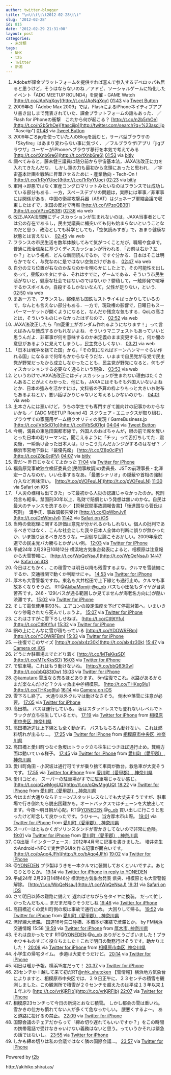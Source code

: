 ```yaml
---
author: twitter-blogger
title: "\n\t\t\t\t2012-02-28\t\t"
slug: '2012-02-28'
id: 815
date: '2012-02-29 21:31:00'
layout: post
categories:
  - 未分類
tags:
  - NHK
  - t2b
  - Twitter
  - 新潟
---
```


<div xmlns:georss="http://www.georss.org/georss">

1.  <span><span>Adobeが課金プラットフォームを提供すれば喜んで参入するデベロッパも居ると思うけど，そうはならないのね ／アドビ、ソーシャルゲームに特化したイベント「ADC MEETUP ROUND4」を開催 - GAME Watch [http://t.co/JAoNqXqy](http://t.co/JAoNqXqy)</span> <span>[<span>01:43</span>](http://twitter.com/o_ob/status/174474747453771776) <span>via [Tweet Button](http://twitter.com/tweetbutton)</span></span></span>
2.  <span><span>2009年の「Adobe Max 2009」では，FlashによるiPhoneネイティブアプリ書き出しまで発表されていた．課金プラットフォームの話もあった． ／Flash for iPhoneの衝撃　これから何が起こる？ [http://t.co/n2b5rhOe](http://t.co/n2b5rhOe)[#asciijp](http://twitter.com/search?q=%23asciijp "#asciijp")</span> <span>[<span>01:48</span>](http://twitter.com/o_ob/status/174476129963491329) <span>via [Tweet Button](http://twitter.com/tweetbutton)</span></span></span>
3.  <span><span>2009年ごろjigを使っていた人のBlogを読むと，サーバ型ブラウザの「Skyfire」はあまり変わらない事に気づく． ／フルブラウザiアプリ「jigブラウザ」ユーザーがiPhoneへブラウザ移行を本気で考えてみる [http://t.co/tXnb6re6](http://t.co/tXnb6re6)</span> <span>[<span>01:53</span>](http://twitter.com/o_ob/status/174477354213720065) <span>via [bitly](http://bit.ly)</span></span></span>
4.  <span><span>調べてみると，藤末健三議員は随分前から宇宙基本法，JAXA法改正に力を入れてきたんだな． しかし軍の力も最初から念頭にあったと思われ． ／宇宙基本計画を戦略に昇華させるために - 産業動向 - Tech-On！ [http://t.co/1rRyYUoc](http://t.co/1rRyYUoc)</span> <span>[<span>02:23</span>](http://twitter.com/o_ob/status/174484838768848896) <span>via [bitly](http://bit.ly)</span></span></span>
5.  <span><span>軍用→即悪ではなく軍産コングロマリットみたいなのはフランスでは成功している部分もある．一方，スペースデブリの問題は，実際には軍事／非軍事には関係がある．中国の衛星攻撃兵器（ASAT）はジュネーブ軍縮会議で収束したはずで，米国の反対で再燃 [http://t.co/VPzoQB3B](http://t.co/VPzoQB3B)</span> <span>[<span>02:36</span>](http://twitter.com/o_ob/status/174488049164627968) <span>via web</span></span></span>
6.  <span><span>改正JAXA法問題にディスカッションが生まれないのは，JAXA当事者としては公の存在であるし，民主党議員に楯突いても何も始まらないということなのだと思う．政治としても科学としても，「空気読みすぎ」で，あまり健康な状態とは言えない．</span> <span>[<span>02:45</span>](http://twitter.com/o_ob/status/174490378639114241) <span>via web</span></span></span>
7.  <span><span>フランスの市民生活を数年体験してみて気がつくことだが，職場や食卓で，普通に政治信条に基づくディスカッションが行われる．「お前は右か？左か？」という視点．どんな新聞読んでるか，ですぐ分かる．日本はそこは明らかでなく，与党なのに是ではない空気だけがある．</span> <span>[<span>02:47</span>](http://twitter.com/o_ob/status/174490991275933697) <span>via web</span></span></span>
8.  <span><span>自分の立ち位置が右なのか左なのかを明らかにした上で，その可能性を出しあって，昼飯のネタにする．それはすでに，ゲームである．そういう市民生活がないと，健康な社会ではないのではないか？鬱積して，一触即発で喧嘩するかスポイルか，自殺するしかないなんて，父性が足りない，という．</span> <span>[<span>02:50</span>](http://twitter.com/o_ob/status/174491687773683712) <span>via web</span></span></span>
9.  <span><span>まあ一方で，フランスも，郵便局も国鉄もストライキばっかりしているので，なんとも言えない部分もある．一方で，現政権の影響で，日曜日もスーパーマーケットが開くようになると，なんだか残念な気もする．QoLの高さとは，そういうものじゃなかったはずなので．</span> <span>[<span>02:52</span>](http://twitter.com/o_ob/status/174492169598545921) <span>via web</span></span></span>
10.  <span><span>JAXA法改正したら「四菱重工がガンダム作れるようになります！」って言えばみんな賛成するかもれないよね．そういうマニフェストもあっていいと思うんだよ．非軍事が何を意味するのか未定義のまま変更すると，何か闇の意思があるように見えてしまうし，民主党らしくない．</span> <span>[<span>03:21</span>](http://twitter.com/o_ob/status/174499403829227521) <span>via web</span></span></span>
11.  <span><span>「日本は戦争を捨てた国」から，「その気になればドーンハンマーぐらい作れる国」になるまで何年もかからなそうだな．いままで自民党が与党で民主党が野党だったから成立しなかったことも，民主党が野党になると，何もディスカッションする必要なく通るという現象．</span> <span>[<span>03:53</span>](http://twitter.com/o_ob/status/174507413033074689) <span>via web</span></span></span>
12.  <span><span>というわけでJAXA法改正にはディスカッションが生まれない理由はたくさんあることがよくわかった．他にも，JAXAにはそもそも外国人いないよねとか．日本の強みを活かすには，文科省の予算の枠よりもっと大きいお財布もあるよねとか，悪い話ばかりじゃないと考えるしかないのかも．</span> <span>[<span>04:01</span>](http://twitter.com/o_ob/status/174509488433401856) <span>via web</span></span></span>
13.  <span><span>土本さんには悪いけど，うちの学生でも専門すぎて誰向けの記事かわからないかも ／【ADC MEETUP Round 4】スクウェア・エニックスが取り組む、ブラウザでの家庭用ゲーム機クオリティの実現 / GameBusiness.jp [http://t.co/lVbSdO1g](http://t.co/lVbSdO1g)</span> <span>[<span>04:04</span>](http://twitter.com/o_ob/status/174510213360123905) <span>via [Tweet Button](http://twitter.com/tweetbutton)</span></span></span>
14.  <span><span>今朝，満員の東急田園都市線で，外国人のおばちゃんが，眼の前で席を奪いとった日本の若リーマンに，聞こえるように「チッ」って舌打ちしてた．震災後，一瞬助け合った日本人は，けっこう荒んだカンジがするのはなぜ？ ／横浜市営地下鉄に「最優先席」 [http://t.co/Z8p0cjPV](http://t.co/Z8p0cjPV)</span> <span>[<span>04:07</span>](http://twitter.com/o_ob/status/174511044801204227) <span>via [bitly](http://bit.ly)</span></span></span>
15.  <span><span>雪だ～ 昨日じゃなくてよかった</span> <span>[<span>11:04</span>](http://twitter.com/o_ob/status/174615985108680704) <span>via [Twitter for iPhone](http://twitter.com/#!/download/iphone)</span></span></span>
16.  <span><span>福島原発事故独立検証委員会(民間事故調)の委員長、JSTの前理事長・北澤宏一さんなのか。いい仕事するなあ。「最悪シナリオ」の隠蔽や首相の強制介入など興味深い。 [http://t.co/pVOFeuLN](http://t.co/pVOFeuLN)</span> <span>[<span>11:30</span>](http://twitter.com/o_ob/status/174622632484929536) <span>via [Safari on iOS](http://www.apple.com)</span></span></span>
17.  <span><span>「人災の様相も出てきた」って最初から人災の認識じゃなかったのか。死刑発言も軽率。禁固刑30年以上、私財で賠償という発想は無いのかな。自民は最大のチャンスを逸するか／【原発民間事故調報告書】「後進国なら菅氏は死刑」　溝手氏、事故調報告受け [http://t.co/DpWbnJvI](http://t.co/DpWbnJvI)</span> <span>[<span>11:42</span>](http://twitter.com/o_ob/status/174625591943888896) <span>via [Safari on iOS](http://www.apple.com)</span></span></span>
18.  <span><span>当時の菅総理に関する評価は意見が分かれるかもしれない。個人の批判であるべきではなく、こんな社会にした我々日本人全体の判断に誤りが無かったか、いま振り返るべきだろうな。一辺倒な世論こそおかしい。2009年衆院選での民主党バカ勝ちとかがいい例。</span> <span>[<span>12:03</span>](http://twitter.com/o_ob/status/174630722613678080) <span>via [Twitter for iPhone](http://twitter.com/#!/download/iphone)</span></span></span>
19.  <span><span>平成24年 2月29日10時12分 横浜地方気象台発表によると、相模原は注意報から大雪警報に。 [http://t.co/WpQeNsaJ](http://t.co/WpQeNsaJ)</span> <span>[<span>14:47</span>](http://twitter.com/o_ob/status/174672063469076480) <span>via [Safari on iOS](http://www.apple.com)</span></span></span>
20.  <span><span>今日はともかく、この積雪では明日以降も残雪するよな。クルマを雪装備にするか、交通機関で動くか判断せにゃ。</span> <span>[<span>14:53</span>](http://twitter.com/o_ob/status/174673649406709761) <span>via [Twitter for iPhone](http://twitter.com/#!/download/iphone)</span></span></span>
21.  <span><span>厚木も大雪警報ですね。東名も大井松田で上下線とも通行止め。クルマも事故多くなりそうだ。 RT@[AkibaMomiji](http://twitter.com/AkibaMomiji "AkibaMomiji"):@[o_ob](http://twitter.com/o_ob "o_ob") バスも小田急もダイヤが目茶苦茶です。246・129(バスが通る範囲しか見てませんが海老名方向に)が酷い渋滞です。</span> <span>[<span>15:02</span>](http://twitter.com/o_ob/status/174675901102039042) <span>via [Twitter for iPhone](http://twitter.com/#!/download/iphone)</span></span></span>
22.  <span><span>そして電気使用率93%。エアコンの設定温度を下げて停電対策へ。いまいきなり停電されたら死んでしまうよ。</span> <span>[<span>15:07</span>](http://twitter.com/o_ob/status/174677098189955072) <span>via [Twitter for iPhone](http://twitter.com/#!/download/iphone)</span></span></span>
23.  <span><span>これはさすがに雪下ろしせねば。 [http://t.co/Ctl9tYfu](http://t.co/Ctl9tYfu)</span> <span>[<span>15:32</span>](http://twitter.com/o_ob/status/174683531019173888) <span>via [Twitter for iPhone](http://twitter.com/#!/download/iphone)</span></span></span>
24.  <span><span>網の上にこんなに雪が積もっている [http://t.co/YDOWRFBm](http://t.co/YDOWRFBm)</span> <span>[<span>15:33</span>](http://twitter.com/o_ob/status/174683702469726209) <span>via [Twitter for iPhone](http://twitter.com/#!/download/iphone)</span></span></span>
25.  <span><span>一往復でこのサイズ [http://t.co/alx4z30k](http://t.co/alx4z30k)</span> <span>[<span>15:47</span>](http://twitter.com/o_ob/status/174687275693776896) <span>via [Camera on iOS](http://www.apple.com)</span></span></span>
26.  <span><span>どうにか駐車場までたどり着く [http://t.co/MTeKksSD](http://t.co/MTeKksSD)</span> <span>[<span>16:03</span>](http://twitter.com/o_ob/status/174691135237799937) <span>via [Twitter for iPhone](http://twitter.com/#!/download/iphone)</span></span></span>
27.  <span><span>で駐車場。これはもう動けないね。 [http://t.co/bbQ83t0w](http://t.co/bbQ83t0w)</span> <span>[<span>16:03</span>](http://twitter.com/o_ob/status/174691291706306560) <span>via [Twitter for iPhone](http://twitter.com/#!/download/iphone)</span></span></span>
28.  <span><span>@[kamutaro](http://twitter.com/kamutaro "kamutaro") 雪玉なら売るほどあります。 5m往復でこれ。水路があるからまだ楽なんだけど？クルマ救出中＠相模原。 [http://t.co/THKsg9lu](http://t.co/THKsg9lu)</span> <span>[<span>16:14</span>](http://twitter.com/o_ob/status/174694100380041216) <span>via [Camera on iOS](http://www.apple.com)</span></span></span>
29.  <span><span>雪下ろし終了。 大通り以外クルマは動けなさそう。 倒木や落雪に注意が必要。</span> <span>[<span>17:05</span>](http://twitter.com/o_ob/status/174706733925675012) <span>via [Twitter for iPhone](http://twitter.com/#!/download/iphone)</span></span></span>
30.  <span><span>高田橋。 バスは運行している。 坂はスタッドレスでも登れないレベルでトラックが立ち往生しているとか。</span> <span>[<span>17:19</span>](http://twitter.com/o_ob/status/174710432588759041) <span>via [Twitter for iPhone](http://twitter.com/#!/download/iphone)</span> from [相模原市中央区, 神奈川県<span></span>](http://maps.google.com/maps?q=35.54281826,139.33061915)</span></span>
31.  <span><span>高田橋近辺は上下線とも全く動かず。 バスももちろん動けない。 これは燃料切れが出るな...。</span> <span>[<span>17:25</span>](http://twitter.com/o_ob/status/174711841958793217) <span>via [Twitter for iPhone](http://twitter.com/#!/download/iphone)</span> from [相模原市中央区, 神奈川県<span></span>](http://maps.google.com/maps?q=35.54244900,139.33088218)</span></span>
32.  <span><span>高田橋と愛川町つなぐ急坂はトラック立ち往生につきほぼ通行止め。箕輪方面は動いている様子。</span> <span>[<span>17:45</span>](http://twitter.com/o_ob/status/174716873894666240) <span>via [Twitter for iPhone](http://twitter.com/#!/download/iphone)</span> from [愛川町（愛甲郡）, 神奈川県<span></span>](http://maps.google.com/maps?q=35.53889733,139.33021104)</span></span>
33.  <span><span>愛川町角田・小沢坂は通行可ですが乗り捨て車両が数台。救急車が大変そうです。</span> <span>[<span>17:55</span>](http://twitter.com/o_ob/status/174719478091890689) <span>via [Twitter for iPhone](http://twitter.com/#!/download/iphone)</span> from [愛川町（愛甲郡）, 神奈川県<span></span>](http://maps.google.com/maps?q=35.53608034,139.32408169)</span></span>
34.  <span><span>愛川コピオ。 スーパーの駐車場がすでに駐車場じゃない感じ。 [http://t.co/oQwMggUQ](http://t.co/oQwMggUQ)</span> <span>[<span>18:22</span>](http://twitter.com/o_ob/status/174726139527446528) <span>via [Twitter for iPhone](http://twitter.com/#!/download/iphone)</span> from [愛川町（愛甲郡）, 神奈川県<span></span>](http://maps.google.com/maps?q=35.53228565,139.33136967)</span></span>
35.  <span><span>今はまだ大通りならチェーン/スタッドレスなしでも大丈夫そうですが、駐車場で行き倒れたら脱出困難かも。オートバックスではチェーンを大放出してます。今夜～明日朝が心配。RT@[YONEDEN](http://twitter.com/YONEDEN "YONEDEN"):@[o_ob](http://twitter.com/o_ob "o_ob") 買い出しに行こうと思ったけど断念して良かったです。うひゃー。当方厚木市山際。</span> <span>[<span>19:01</span>](http://twitter.com/o_ob/status/174736031332052993) <span>via [Twitter for iPhone](http://twitter.com/#!/download/iphone)</span> from [愛川町（愛甲郡）, 神奈川県<span></span>](http://maps.google.com/maps?q=35.53397240,139.33871075)</span></span>
36.  <span><span>スーパーはともかくガソリンスタンドが雪かきしてないので非常に危険。</span> <span>[<span>19:01</span>](http://twitter.com/o_ob/status/174736061396828161) <span>via [Twitter for iPhone](http://twitter.com/#!/download/iphone)</span> from [愛川町（愛甲郡）, 神奈川県<span></span>](http://maps.google.com/maps?q=35.53397240,139.33871075)</span></span>
37.  <span><span>CQ出版「インターフェース」2012年4月号に記事を書きました。 増井先生のAndroid+NFCで実世界GUIを作る記事が面白いです。 [http://t.co/bAqo4JFh](http://t.co/bAqo4JFh)</span> <span>[<span>19:02</span>](http://twitter.com/o_ob/status/174736206725263360) <span>via [Twitter for iPhone](http://twitter.com/#!/download/iphone)</span></span></span>
38.  <span><span>@[YONEDEN](http://twitter.com/YONEDEN "YONEDEN") プラ製ほうきを一本クルマに装備しておくといいですよ。あとちりとりとか。</span> <span>[<span>19:14</span>](http://twitter.com/o_ob/status/174739174082088963) <span>via [Twitter for iPhone](http://twitter.com/#!/download/iphone)</span> [in reply to YONEDEN](http://twitter.com/YONEDEN/status/174738674150416384)</span></span>
39.  <span><span>平成24年 2月29日14時46分 横浜地方気象台発表 県央、相模原とも大雪警報解除。 [http://t.co/WpQeNsaJ](http://t.co/WpQeNsaJ)</span> <span>[<span>19:31</span>](http://twitter.com/o_ob/status/174743458949505025) <span>via [Safari on iOS](http://www.apple.com)</span></span></span>
40.  <span><span>さて明日以降の難路に備えて 遅ればせながら冬タイヤに換装。 だって忙しかったんだもん... まだまだ降りそうだしね</span> <span>[<span>19:46</span>](http://twitter.com/o_ob/status/174747321421139968) <span>via [Twitter for iPhone](http://twitter.com/#!/download/iphone)</span></span></span>
41.  <span><span>高田橋近くの愛川町側の坂は事故で通行止め。 大回りして帰る。</span> <span>[<span>19:52</span>](http://twitter.com/o_ob/status/174748864635613184) <span>via [Twitter for iPhone](http://twitter.com/#!/download/iphone)</span> from [愛川町（愛甲郡）, 神奈川県<span></span>](http://maps.google.com/maps?q=35.53173982,139.33211960)</span></span>
42.  <span><span>湾岸線大渋滞。 国道16号矢口陸橋、本橋本が凍結で渋滞とか。 by FM横浜交通情報 15:58</span> <span>[<span>19:59</span>](http://twitter.com/o_ob/status/174750585646624768) <span>via [Twitter for iPhone](http://twitter.com/#!/download/iphone)</span> from [厚木市, 神奈川県<span></span>](http://maps.google.com/maps?q=35.50977273,139.35479575)</span></span>
43.  <span><span>それは良かったです RT@[YONEDEN](http://twitter.com/YONEDEN "YONEDEN"):@[o_ob](http://twitter.com/o_ob "o_ob") ありがとうございました！プラホウキものすごく役立ちました！これで明日の勤務行けそうです。助かりました！</span> <span>[<span>20:08</span>](http://twitter.com/o_ob/status/174752827376271360) <span>via [Twitter for iPhone](http://twitter.com/#!/download/iphone)</span> from [相模原市南区, 神奈川県<span></span>](http://maps.google.com/maps?q=35.52689386,139.36502351)</span></span>
44.  <span><span>小学生の帰宅タイム。 歩道は大変そうだけど。</span> <span>[<span>20:14</span>](http://twitter.com/o_ob/status/174754520579059713) <span>via [Twitter for iPhone](http://twitter.com/#!/download/iphone)</span></span></span>
45.  <span><span>明日は暖か予報。横浜15度だって！</span> <span>[<span>20:37</span>](http://twitter.com/o_ob/status/174760214434824192) <span>via [Twitter for iPhone](http://twitter.com/#!/download/iphone)</span></span></span>
46.  <span><span>23センチか！越して来て初だRT@[nhk_shutoken](http://twitter.com/nhk_shutoken "nhk_shutoken") 【雪情報】横浜地方気象台によりますと、相模原市中央区では、２９日正午に、２３センチの積雪を観測しました。この観測所で積雪が２０センチを超えたのは平成１３年以来１１年ぶり [http://t.co/vrKjRFIb](http://t.co/vrKjRFIb)</span> <span>[<span>22:07</span>](http://twitter.com/o_ob/status/174782751743021057) <span>via [Twitter for iPhone](http://twitter.com/#!/download/iphone)</span></span></span>
47.  <span><span>相模原23センチって今日の新潟とおなじ積雪。 しかし都会の雪は重いね。 雪かきの仕方も慣れてない人が多くて危なっかしい。 腰悪くするよ～。 あと道路に投げるの禁止。</span> <span>[<span>22:09</span>](http://twitter.com/o_ob/status/174783373242408961) <span>via [Twitter for iPhone](http://twitter.com/#!/download/iphone)</span></span></span>
48.  <span><span>国際会議のチェアだからって「締め切り遅れてもいいですか？」をこの時間の携帯電話で受けなきゃいけない義務はないと思う。っていうかそれは緊急の話ではないし。</span> <span>[<span>23:55</span>](http://twitter.com/o_ob/status/174810093324472320) <span>via [Twitter for iPhone](http://twitter.com/#!/download/iphone)</span></span></span>
49.  <span><span>しかも締め切りは私の会議ではなく隣の国際会議...。</span> <span>[<span>23:57</span>](http://twitter.com/o_ob/status/174810465136947200) <span>via [Twitter for iPhone](http://twitter.com/#!/download/iphone)</span></span></span>

</div>

Powered by [t2b](http://t2b.utilz.jp/)

<div>http://akihiko.shirai.as/</div>
